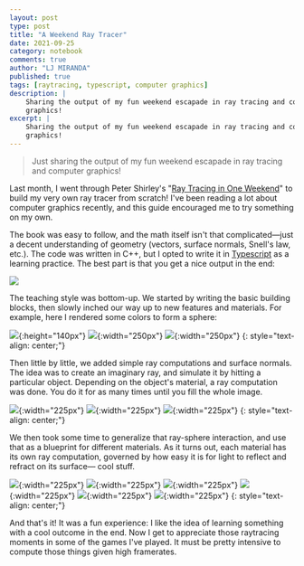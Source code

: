 ```yaml
---
layout: post
type: post
title: "A Weekend Ray Tracer"
date: 2021-09-25
category: notebook
comments: true
author: "LJ MIRANDA"
published: true
tags: [raytracing, typescript, computer graphics]
description: |
    Sharing the output of my fun weekend escapade in ray tracing and computer
    graphics!
excerpt: |
    Sharing the output of my fun weekend escapade in ray tracing and computer
    graphics!
---
```


> Just sharing the output of my fun weekend escapade in ray tracing and
> computer graphics!

<a span class="firstcharacter">L</a>ast month, I went through Peter Shirley's
"[Ray Tracing in One
Weekend](https://raytracing.github.io/books/RayTracingInOneWeekend.html)" to
build my very own ray tracer from scratch! I've been reading a lot about
computer graphics recently, and this guide encouraged me to try something on my
own. 

The book was easy to follow, and the math itself isn't that
complicated&mdash;just a decent understanding of geometry (vectors, surface
normals, Snell's law, etc.).  The code was written in C++, but I opted to write
it in [Typescript](https://www.typescriptlang.org/) as a learning practice. The
best part is that you get a nice output in the end:

![](/assets/png/raytracer/highres_showcase.png)


The teaching style was bottom-up. We started by writing the basic building blocks,
then slowly inched our way up to new features and materials. For example,
here I rendered some colors to form a sphere:

![](/assets/png/raytracer/ch01_hello_world.ppm.png){:height="140px"}
![](/assets/png/raytracer/ch04_white_blue_gradient.ppm.png){:width="250px"}
![](/assets/png/raytracer/ch05_red_sphere.ppm.png){:width="250px"}
{: style="text-align: center;"}

Then little by little, we added simple ray computations and surface normals. The
idea was to create an imaginary ray, and simulate it by hitting a particular
object.  Depending on the object's material, a ray computation was done. You do
it for as many times until you fill the whole image.

![](/assets/png/raytracer/ch06_front_back_forces.ppm.png){:width="225px"}
![](/assets/png/raytracer/ch06_surface_normal.ppm.png){:width="225px"}
![](/assets/png/raytracer/ch07_antialiasing.ppm.png){:width="225px"}
{: style="text-align: center;"}

We then took some time to generalize that ray-sphere interaction, and use that
as a blueprint for different materials. As it turns out, each material has its
own ray computation, governed by how easy it is for light to reflect and refract
on its surface&mdash; cool stuff.

![](/assets/png/raytracer/ch08_matte_with_correction.ppm.png){:width="225px"}
![](/assets/png/raytracer/ch09_metal_fuzz.ppm.png){:width="225px"}
![](/assets/png/raytracer/ch09_metal_material.ppm.png){:width="225px"}
![](/assets/png/raytracer/ch10_a_hollow_glass_sphere.ppm.png){:width="225px"}
![](/assets/png/raytracer/ch10_glass_always_refracts.ppm.png){:width="225px"}
![](/assets/png/raytracer/ch10_glass_sometimes_refracts.ppm.png){:width="225px"}
{: style="text-align: center;"}

And that's it! It was a fun experience: I like the idea of learning something
with a cool outcome in the end. Now I get to appreciate those raytracing moments
in some of the games I've played. It must be pretty intensive to compute those
things given high framerates.